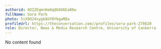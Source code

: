 ```yaml
---
authorid: 4OIZEqmnHa0qQO4U6Ea08w
fullName: Sora Park
photo: 5iX9O24vygkAUY0YkgwMQa
profileUrl: https://theconversation.com//profiles/sora-park-278620
role: Director, News & Media Research Centre, University of Canberra
---
```

No content found